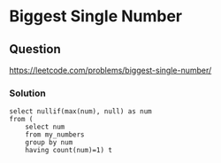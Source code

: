 # Biggest Single Number
## Question
https://leetcode.com/problems/biggest-single-number/
### Solution
```
select nullif(max(num), null) as num
from (
    select num 
    from my_numbers
    group by num
    having count(num)=1) t
```
